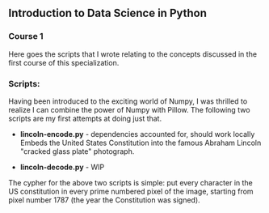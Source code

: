 ## Introduction to Data Science in Python
### Course 1

Here goes the scripts that I wrote relating to the concepts discussed
in the first course of this specialization.  

### Scripts:
Having been introduced to the exciting world of Numpy, I was thrilled
to realize I can combine the power of Numpy with Pillow. The following
two scripts are my first attempts at doing just that.  

- **lincoln-encode.py** - dependencies accounted for, should work locally
Embeds the United States Constitution into the famous Abraham Lincoln
"cracked glass plate" photograph.  

- **lincoln-decode.py** - WIP

The cypher for the above two scripts is simple: put every character in
the US constitution in every prime numbered pixel of the image, starting
from pixel number 1787 (the year the Constitution was signed).  